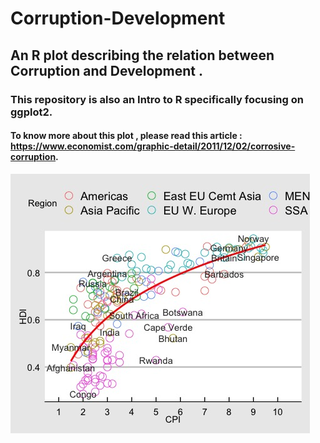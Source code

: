 # Corruption-Development
## An R plot describing the relation between Corruption and Development .
### This repository is also an Intro to R specifically focusing on ggplot2.
#### To know more about this plot , please read this article : https://www.economist.com/graphic-detail/2011/12/02/corrosive-corruption. 

![CPI v/s HDI](econ_plot.jpeg)
